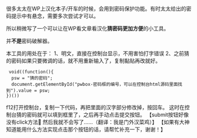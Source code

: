 很多太太在WP上汉化本子/开车的时候，会用到密码保护功能。有时太太给出的密码提示中有悬念，需要多次尝试才可以。

所以稍微写了一个可以让在WP看文章看汉化**猜密码更加方便**的小工具。

并**不是**密码破解器。

本工具的用处在于：
1、明文，直接在控制台显示，不用害怕打字错误
2、之前猜的密码如果只要微调的话，就不用重新输入了，复制黏贴再改就好。

```void((function(){
 void((function(){
  psw = "猜的密码";
  document.getElementById("pwbox-密码框的编号，可以在控制台html源码里面找到").value = psw;  
})())
```


f12打开控制台，复制一下代码，再把里面的汉字部分修改掉，按回车。
这时在控制台猜的密码就可以填到框里了，之后再手动点击提交按钮。
【submit按钮好像没有click方法🤦 然后我就不会写了……（翻译：我是门外汉菜鸡）】
【如果有大神知道能用什么方法实现点击那个按钮的话，请帮忙补充一下，谢谢！】
